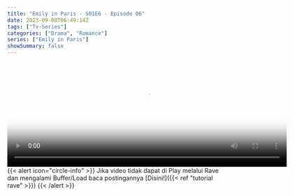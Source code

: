 ```yaml
---
title: "Emily in Paris - S01E6 - Episode 06"
date: 2023-09-08T06:49:14Z
tags: ["Tv-Series"]
categories: ["Drama", "Romance"]
series: ["Emily in Paris"]
showSummary: false
---
```


<video id="video-2" 
class="art-preview lazy video-js vjs-default-skin vjs-big-play-centered" 
controls preload="auto" 
width="640" 
height="240" 
poster="https://www.themoviedb.org/t/p/original/fGTzOjsaNmWF7zYt1LO2VHJOwuo.jpg" 
data-setup='{ "example_option": true, "width": "auto", "height": "auto", "techOrder": ["html5","flash"] }' 
onseeked="true"> <source src="https://kp3d-my.sharepoint.com/personal/ryoo_kp3d_onmicrosoft_com/_layouts/15/download.aspx?share=EQH27CPqzJ9KqDuhrMr3-bwB6dO1Tvn0Nh34a5f_N__wbg" type='video/mp4'>
</video>
<br>
{{< alert icon="circle-info" >}}
Jika video tidak dapat di Play melalui Rave dan mengalami Buffer/Load baca postingannya [Disini!]({{< ref "tutorial rave" >}})
{{< /alert >}}

